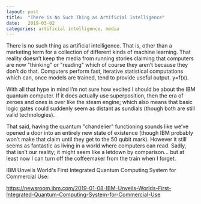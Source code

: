 ```yaml
---
layout: post
title:  "There is No Such Thing as Artificial Intelligence"
date:   2019-03-02
categories: artificial intelligence, media
---
```

There is no such thing as artificial intelligence. That is, other than a marketing term for a collection of different kinds of machine learning. That reality doesn’t keep the media from running stories claiming that computers are now "thinking" or "reading" which of course they aren’t because they don’t do that. Computers perform fast, iterative statistical computations which can, once models are trained, tend to provide useful output. y=f(x).

With all that hype in mind I’m not sure how excited I should be about the IBM quantum computer. If it does actually use superposition, then the era of zeroes and ones is over like the steam engine; which also means that basic logic gates could suddenly seem as distant as sundials (though both are still valid technologies). 

That said, having the quantum "chandelier" functioning sounds like we’ve opened a door into an entirely new state of existence (though IBM probably won’t make that claim until they get to the 50 qubit mark). However it still seems as fantastic as living in a world where computers can read. Sadly, that isn’t our reality; it might seem like a letdown by comparison... but at least now I can turn off the coffeemaker from the train when I forget.

IBM Unveils World's First Integrated Quantum Computing System for Commercial Use:

https://newsroom.ibm.com/2019-01-08-IBM-Unveils-Worlds-First-Integrated-Quantum-Computing-System-for-Commercial-Use
